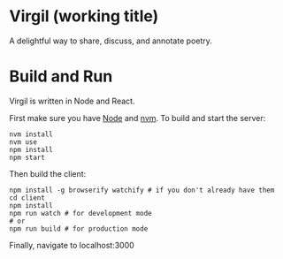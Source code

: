 # Virgil (working title)
A delightful way to share, discuss, and annotate poetry.

# Build and Run
Virgil is written in Node and React.

First make sure you have [Node](https://nodejs.org/) and [nvm](https://github.com/creationix/nvm). To build and start
the server:

```
nvm install
nvm use
npm install
npm start
```

Then build the client:

```
npm install -g browserify watchify # if you don't already have them
cd client
npm install
npm run watch # for development mode
# or
npm run build # for production mode
```

Finally, navigate to localhost:3000
